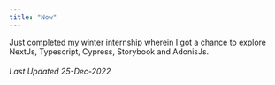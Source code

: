 ```yaml
---
title: "Now"
---
```


Just completed my winter internship wherein I got a chance to explore NextJs, Typescript, Cypress, Storybook and AdonisJs.

###### Last Updated 25-Dec-2022
